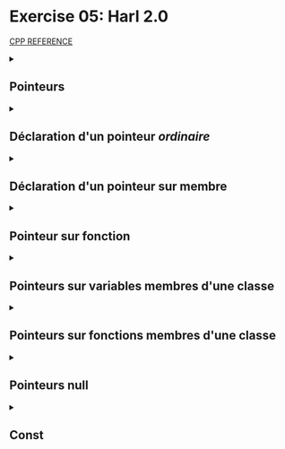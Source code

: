# Exercise 05: Harl 2.0

[CPP REFERENCE](https://en.cppreference.com/w/cpp/language/pointer)

<details><summary>

## Pointeurs

</summary>
- Il n'y a pas de pointeurs sur références. Une référence est déjà un alias pour une variable existante, et elle n'a pas d'adresse mémoire distincte.

Exemple incorrect :
```c++
int a = 10;
int &ref = a;
int *ptr = &ref; Incorrect : Pointeur vers une référence
```
- Pointeur sur pointeur est autorisé.
- Déréférencement : Opérateur d'indirection (*) ou "opérateur de déréférencement" est utilisé pour accéder à la valeur de l'objet auquel un pointeur pointe.

</details>

<details><summary>

## Déclaration d'un pointeur _ordinaire_

</summary>

```c++
* attr(optional) cv(optional) declarator
```
où `cv` = `const` / `volatile`.

P.ex. déclarer `D` comme pointeur sur le type déterminé par `S` :

```c++
S* D
```

</details>

<details><summary>

## Déclaration d'un pointeur sur membre

</summary>

```c++
nested-name-specifier* attr(optional) cv(optional) declarator	
```

P.ex. déclarer `D` comme pointeur sur un membre **non-statique** de la classe `C` et dont le type est déterminé par `S` :

```c++
S C::* D;
```

</details>

<details><summary>

## Pointeur sur fonction

</summary>

Un pointeur sur fonction peut être initialisé avec l'adresse d'une fonction non-membre ou une fonction membre statique. Dans ce cas l'opérateur _adress-of &_ est optionnel, parce qu'il y a une conversion:

```c++
#include <iostream>

void f(int);
void (*p1)(int) = &f;
void (*p2)(int) = f; // same as &f

void	f(int a)
{
	std::cout << a << std::endl;
}

int	main(void)
{
	int	a = 10;
	f(a);
	p1(a);
	p2(a);
	return 0;
}
```
OUTPUT :
```c++
10
10
10
```

- À la différence des fonctions et des références de fonction, **les pointeurs sur fonctions sont des objets** et donc peuvent être stockés dans des tableaux, copiés, assignés etc.

```c++
void (a[10])(int);  // Error: array of functions
void (&a[10])(int); // Error: array of references
void (*a[10])(int); // OK: array of pointers to functions
```

Exemple :
```c++
#include <iostream>

void f(int);
void (*p1[2])(int);
void (*p2[2])(int) = {f, f}; // same as &f

void	f(int a)
{
	std::cout << a << std::endl;
}

int	main(void)
{
	int	a = 10;
	p1[0] = &f;
	p1[1] = f;

	p1[0](a);
	p1[1](a);

	p2[0](a);
	p2[1](a);
	return 0;
}
```

OUTPUT :
```c++
10
10
10
10
```

- La déclaration de pointeur sur fonction peut être simplifiée avec des alias de types :

  - En C++11 avec le mot-clé `using` 

```c++
using identifier attr(optional) = type-id ;
```

```c++
// C++ 11
using F = void(int); // named type alias to simplify declarations
F a[10];  // Error: array of functions
F& a[10]; // Error: array of references
F* a[10]; // OK: array of pointers to functions
```

Exemple : (à compiler avec `-std=c++11`)
```c++
#include <iostream>

using F = void(int);

F f;
F* p1 = &f;             // same as void (*p1)(int) = &f;
F* p2[2] = {f, f};      // same as void (*p2[2])(int) = {f, f}; // same as &f

void	f(int a)
{
	std::cout << a << std::endl;
}

int	main(void)
{
	int	a = 10;
	p1(a);
	p2[0](a);
	p2[1](a);
	return 0;
}
```

OUTPUT :
```c++
10
10
10
```

 - En C++98 avec `typedef`

Exemple :
```c++
#include <iostream>

typedef void F(int);
F f;
F* p1 = &f;             // same as void (*p1)(int) = &f;
F* p2[2] = {f, f};      // same as void (*p2[2])(int) = {f, f}; // same as &f

void	f(int a)
{
	std::cout << a << std::endl;
}

int	main(void)
{
	int	a = 10;
	p1(a);
	p2[0](a);
	p2[1](a);
	return 0;
}
```

OUTPUT :
```c++
10
10
10
```

- On peut déréférencer une fonction ce qui résultera en la lvalue de la fonction pointée

```c++
int f();
int (*p)() = f;  // pointer p is pointing to f
int (&r)() = *p; // the lvalue that identifies f is bound to a reference
r();             // function f invoked through lvalue reference
(*p)();          // function f invoked through the function lvalue
p();             // function f invoked directly through the pointer
```

- On peut utiliser des opérateurs de comparaison sur des pointeurs sur fonctions. Deux pointeurs sur fonctions sont égaux s'ils pointent sur la même fonction.

</details>

<details><summary>

## Pointeurs sur variables membres d'une classe

</summary>

- Un pointeur sur un objet membre non-statique `m` qui est membre de la classe `C` peut être initialisé avec l'expression `&C::m`.
Des expressions comme `&(C::m)` ou `&m` ne forme pas un pointeur vers le membre.

```c++
#include <iostream>

class C
{
public:
	int m;
	C() : m(10) {};
	~C() {};
};

int main(void)
{
	C c;

	int	C::*p = &C::m;
	std::cout << c.*p << std::endl;     // prints 10
}
```

- On peut utiliser ces pointeurs avec les opérateurs d'accès (_pointer-to-member access operators_) `operator.*` et `operator->*`.

Exemple :

```c++
struct C { int m; };
 
int main()
{
    int C::* p = &C::m;          // pointer to data member m of class C
    C c = {7};
    std::cout << c.*p << '\n';   // prints 7
    C* cp = &c;
    cp->m = 10;
    std::cout << cp->*p << '\n'; // prints 10
}
```

</details>

<details><summary>

## Pointeurs sur fonctions membres d'une classe

</summary>

Un pointeur sur une fonction membre non-statique `f` qui est membre de la class `C` peut être initialisé avec l'expression `&C::f`.
Les expressions `&(C::f)` ou `&f` ne forment pas de pointeurs sur fonctions membres.

On peut utiliser ces pointeurs avec les opérateurs d'accès (pointer-to-member access operators) `operator.*` et `operator->*`.

```c++
#include <iostream>

class C
{
public:
	C() {};
	~C() {};
	void f(int n) { std::cout << n << '\n'; }

};

int main(void)
{
	void	(C::*p)(int) = &C::f;
	C	c;
	C*	cp = &c;

	(c.*p)(1);      //prints 1
	(cp->*p)(2);    // prints 2
}
```

</details>

<details><summary>

## Pointeurs null

</summary>

Les pointeurs de tous les types ont une valeur spéciale _null pointer value_. Un pointeur dont la valeur est _null_ ne pointe sur aucun objet ou fonction.
Le comportement lors d'un déréférencement d'un pointeur _null_ est indéfini.
Un pointeur _null_ peut être comparé avec les opérateurs de comparaison.

En général si une fonction reçoit un pointeur comme argument, elle doit vérifier presque toujours si la valeur du pointeur est _null_ et gérer ce cas différemment. 

On peut initialiser un pointer à la valeur _null_ avec:

- un littéral entier zéro
```c++
int* ptr = 0;
```
Cette forme était couramment utilisée avant l'introduction de nullptr (à partir de C++11).

- à partir de C++11 avec `nullptr`, qui est une valeur spéciale de type `std::nullptr_t`.

```c++
int* ptr = nullptr;
```

`nullptr` est conçu pour représenter la valeur nulle de manière plus explicite et sans ambiguïté.

- avec la macro `NULL` qui est une constante symbolique :

```c++

#define NULL 0
//since C++11
#define NULL nullptr
```

Le remplacement de cette macro dépend de l'implémentation.

```c++
int* ptr = NULL;  
```

Il est à noter que l'utilisation de `NULL` est plus courante en C, et en C++, l'utilisation de `nullptr` (introduit à partir de C++11) est préférée pour représenter la valeur nulle des pointeurs, car `nullptr` est spécifiquement conçu à cet effet et évite certaines ambiguïtés liées à `NULL`. Cependant, le remplacement de `NULL` par `nullptr` dépend de la version du langage C++ que vous utilisez.

</details>

<details><summary>

## Const

</summary>

- `cv` = `const` / `volatile`

Dans la déclaration de pointeur :
- Si `cv` apparaît avant `*`, alors `cv` s'applique à l'objet pointé
- Si `cv` apparaît après `*`, alors `cv` s'applique au pointeur déclaré

| syntax | description |
|--------|-------------|
|`const T*` <=> `T const*`|pointeur sur objet constant|
|`T* const`|pointeur constant sur objet|

</details>